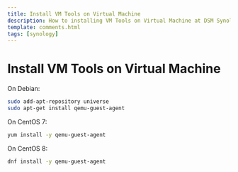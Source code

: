 ```yaml
---
title: Install VM Tools on Virtual Machine
description: How to installing VM Tools on Virtual Machine at DSM Synology NAS
template: comments.html
tags: [synology]
---
```


# Install VM Tools on Virtual Machine

On Debian:

```bash
sudo add-apt-repository universe
sudo apt-get install qemu-guest-agent
```

On CentOS 7:

```bash
yum install -y qemu-guest-agent
```

On CentOS 8:

```bash
dnf install -y qemu-guest-agent
```
